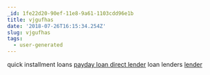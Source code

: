 ```yaml
---
_id: 1fe22d20-90ef-11e8-9a61-1103cdd96e1b
title: vjgufhas
date: '2018-07-26T16:15:34.254Z'
slug: vjgufhas
tags:
  - user-generated
---
```

quick installment loans <a href="https://cashnow.cars">payday loan direct lender</a> loan lenders <a href=https://cashnow.cars>lender</a>
